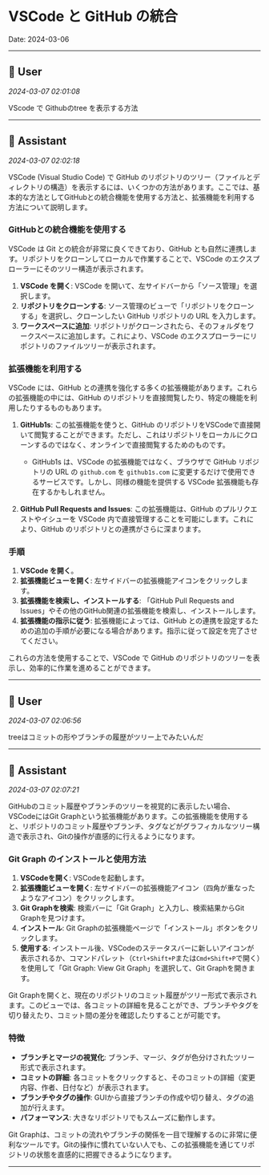 # VSCode と GitHub の統合

Date: 2024-03-06

---

## 👤 User
*2024-03-07 02:01:08*

VScode で Githubのtree を表示する方法

---

## 🤖 Assistant
*2024-03-07 02:02:18*

VSCode (Visual Studio Code) で GitHub のリポジトリのツリー（ファイルとディレクトリの構造）を表示するには、いくつかの方法があります。ここでは、基本的な方法としてGitHubとの統合機能を使用する方法と、拡張機能を利用する方法について説明します。

### GitHubとの統合機能を使用する

VSCode は Git との統合が非常に良くできており、GitHub とも自然に連携します。リポジトリをクローンしてローカルで作業することで、VSCode のエクスプローラーにそのツリー構造が表示されます。

1. **VSCode を開く**: VSCode を開いて、左サイドバーから「ソース管理」を選択します。
2. **リポジトリをクローンする**: ソース管理のビューで「リポジトリをクローンする」を選択し、クローンしたい GitHub リポジトリの URL を入力します。
3. **ワークスペースに追加**: リポジトリがクローンされたら、そのフォルダをワークスペースに追加します。これにより、VSCode のエクスプローラーにリポジトリのファイルツリーが表示されます。

### 拡張機能を利用する

VSCode には、GitHub との連携を強化する多くの拡張機能があります。これらの拡張機能の中には、GitHub のリポジトリを直接閲覧したり、特定の機能を利用したりするものもあります。

1. **GitHub1s**: この拡張機能を使うと、GitHub のリポジトリをVSCodeで直接開いて閲覧することができます。ただし、これはリポジトリをローカルにクローンするのではなく、オンラインで直接閲覧するためのものです。
   
   - GitHub1s は、VSCode の拡張機能ではなく、ブラウザで GitHub リポジトリの URL の `github.com` を `github1s.com` に変更するだけで使用できるサービスです。しかし、同様の機能を提供する VSCode 拡張機能も存在するかもしれません。

2. **GitHub Pull Requests and Issues**: この拡張機能は、GitHub のプルリクエストやイシューを VSCode 内で直接管理することを可能にします。これにより、GitHub のリポジトリとの連携がさらに深まります。

### 手順

1. **VSCode を開く**。
2. **拡張機能ビューを開く**: 左サイドバーの拡張機能アイコンをクリックします。
3. **拡張機能を検索し、インストールする**: 「GitHub Pull Requests and Issues」やその他のGitHub関連の拡張機能を検索し、インストールします。
4. **拡張機能の指示に従う**: 拡張機能によっては、GitHub との連携を設定するための追加の手順が必要になる場合があります。指示に従って設定を完了させてください。

これらの方法を使用することで、VSCode で GitHub のリポジトリのツリーを表示し、効率的に作業を進めることができます。

---

## 👤 User
*2024-03-07 02:06:56*

treeはコミットの形やブランチの履歴がツリー上でみたいんだ

---

## 🤖 Assistant
*2024-03-07 02:07:21*

GitHubのコミット履歴やブランチのツリーを視覚的に表示したい場合、VSCodeにはGit Graphという拡張機能があります。この拡張機能を使用すると、リポジトリのコミット履歴やブランチ、タグなどがグラフィカルなツリー構造で表示され、Gitの操作が直感的に行えるようになります。

### Git Graph のインストールと使用方法

1. **VSCodeを開く**: VSCodeを起動します。
2. **拡張機能ビューを開く**: 左サイドバーの拡張機能アイコン（四角が重なったようなアイコン）をクリックします。
3. **Git Graphを検索**: 検索バーに「Git Graph」と入力し、検索結果からGit Graphを見つけます。
4. **インストール**: Git Graphの拡張機能ページで「インストール」ボタンをクリックします。
5. **使用する**: インストール後、VSCodeのステータスバーに新しいアイコンが表示されるか、コマンドパレット（`Ctrl+Shift+P`または`Cmd+Shift+P`で開く）を使用して「Git Graph: View Git Graph」を選択して、Git Graphを開きます。

Git Graphを開くと、現在のリポジトリのコミット履歴がツリー形式で表示されます。このビューでは、各コミットの詳細を見ることができ、ブランチやタグを切り替えたり、コミット間の差分を確認したりすることが可能です。

### 特徴

- **ブランチとマージの視覚化**: ブランチ、マージ、タグが色分けされたツリー形式で表示されます。
- **コミットの詳細**: 各コミットをクリックすると、そのコミットの詳細（変更内容、作者、日付など）が表示されます。
- **ブランチやタグの操作**: GUIから直接ブランチの作成や切り替え、タグの追加が行えます。
- **パフォーマンス**: 大きなリポジトリでもスムーズに動作します。

Git Graphは、コミットの流れやブランチの関係を一目で理解するのに非常に便利なツールです。Gitの操作に慣れていない人でも、この拡張機能を通じてリポジトリの状態を直感的に把握できるようになります。

---
